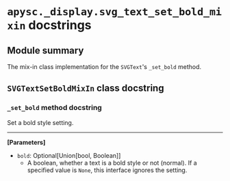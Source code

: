 # `apysc._display.svg_text_set_bold_mixin` docstrings

## Module summary

The mix-in class implementation for the `SVGText`'s `_set_bold` method.

## `SVGTextSetBoldMixIn` class docstring

### `_set_bold` method docstring

Set a bold style setting.<hr>

**[Parameters]**

- `bold`: Optional[Union[bool, Boolean]]
  - A boolean, whether a text is a bold style or not (normal). If a specified value is `None`, this interface ignores the setting.